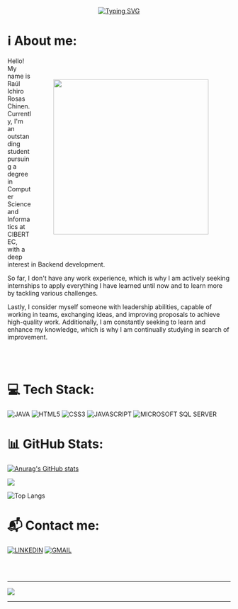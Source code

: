 <p align="center">
<a href="https://git.io/typing-svg"><img src="https://readme-typing-svg.demolab.com?font=Fira+Code&weight=900&size=50&duration=3000&pause=2000&color=06E1EE&center=true&vCenter=true&random=false&width=800&height=90&separator=%3C&lines=System.out.println%3C(%22Hi+there+%F0%9F%91%8B%F0%9F%8F%BC+I%C2%B4m+Ichiro%22);" alt="Typing SVG" /></a>
</p>
<h1>ℹ️ About me:</h1>
<img align="right" style="margin: 50px;" src="https://github.com/ICHIBAN98/ICHIBAN98/blob/main/readMeGift.gif" alt="" width="350" heigth="350" />

Hello! My name is Raúl Ichiro Rosas Chinen. Currently, I'm an outstanding student pursuing a degree in Computer Science and Informatics at CIBERTEC, with a deep interest in Backend development.

So far, I don't have any work experience, which is why I am actively seeking internships to apply everything I have learned until now and to learn more by tackling various challenges.

Lastly, I consider myself someone with leadership abilities, capable of working in teams, exchanging ideas, and improving proposals to achieve high-quality work. Additionally, I am constantly seeking to learn and enhance my knowledge, which is why I am continually studying in search of improvement.
<br><br><br><br>
<h1>💻 Tech Stack:</h1>

![**JAVA**](https://img.shields.io/badge/JAVA-%23007396?style=flat-square&logo=java&logoColor=white)
![**HTML5**](https://img.shields.io/badge/HTML5-%23E34F26?style=flat-square&logo=html5&logoColor=white)
![**CSS3**](https://img.shields.io/badge/CSS3-%231572B6?style=flat-square&logo=css3&logoColor=white)
![**JAVASCRIPT**](https://img.shields.io/badge/JAVASCRIPT-%23F7DF1E?style=flat-square&logo=javascript&logoColor=black)
![**MICROSOFT SQL SERVER**](https://img.shields.io/badge/MICROSOFT%20SQL%20SERVER-%23CC2927?style=flat-square&logo=microsoft-sql-server&logoColor=white)


<h1>📊 GitHub Stats:</h1>

[![Anurag's GitHub stats](https://github-readme-stats.vercel.app/api?username=ICHIBAN98)](https://github.com/ICHIBAN98/github-readme-stats)

![](https://github-readme-streak-stats.herokuapp.com/?user=ICHIBAN98&theme=radical&hide_border=false)<br/>

![Top Langs](https://github-readme-stats.vercel.app/api/top-langs/?username=ICHIBAN98&layout=compact)

<h1>📬 Contact me:</h1>

[![LINKEDIN](https://img.shields.io/badge/LINKEDIN-%230077B5?style=flat-square&logo=linkedin&logoColor=white)](https://www.linkedin.com/in/ra%C3%BAl-ichiro-rosas-chinen-893591150/)
[![GMAIL](https://img.shields.io/badge/GMAIL-%23EA4335?style=flat-square&logo=gmail&logoColor=white)](mailto:Ichiro.Rosass@gmail.com)

<br><br>

---

[![](https://visitcount.itsvg.in/api?id=ICHIBAN98&label=Profile%20Views&color=0&icon=5&pretty=true)](https://visitcount.itsvg.in)

---
